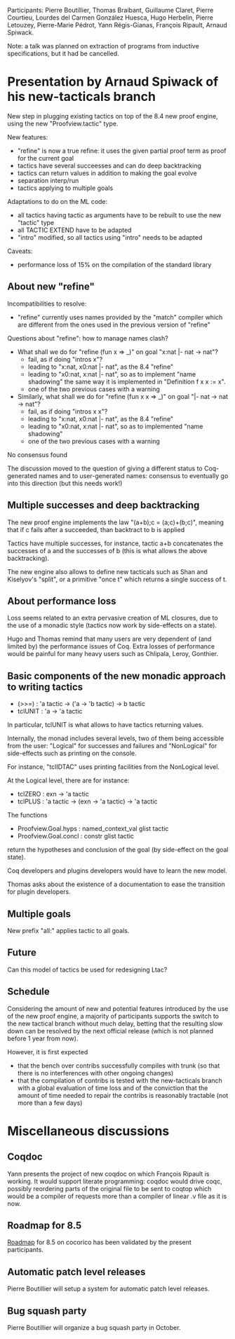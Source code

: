 Participants: Pierre Boutillier, Thomas Braibant, Guillaume Claret, Pierre Courtieu, Lourdes del Carmen González Huesca, Hugo Herbelin, Pierre Letouzey, Pierre-Marie Pédrot, Yann Régis-Gianas, François Ripault, Arnaud Spiwack.

Note: a talk was planned on extraction of programs from inductive specifications, but it had be cancelled.

Presentation by Arnaud Spiwack of his new-tacticals branch
==========================================================

New step in plugging existing tactics on top of the 8.4 new proof engine, using the new "Proofview.tactic" type.

New features:

-   "refine" is now a true refine: it uses the given partial proof term as proof for the current goal
-   tactics have several succeesses and can do deep backtracking
-   tactics can return values in addition to making the goal evolve
-   separation interp/run
-   tactics applying to multiple goals

Adaptations to do on the ML code:

-   all tactics having tactic as arguments have to be rebuilt to use the new "tactic" type
-   all TACTIC EXTEND have to be adapted
-   "intro" modified, so all tactics using "intro" needs to be adapted

Caveats:

-   performance loss of 15% on the compilation of the standard library

About new "refine"
------------------

Incompatibilities to resolve:

-   "refine" currently uses names provided by the "match" compiler which are different from the ones used in the previous version of "refine"

Questions about "refine": how to manage names clash?

-   What shall we do for "refine (fun x =&gt; \_)" on goal "x:nat |- nat -&gt; nat"?
    -   fail, as if doing "intros x"?
    -   leading to "x:nat, x0:nat |- nat", as the 8.4 "refine"
    -   leading to "x0:nat, x:nat |- nat", so as to implement "name shadowing" the same way it is implemented in "Definition f x x := x".
    -   one of the two previous cases with a warning
-   Similarly, what shall we do for "refine (fun x x =&gt; \_)" on goal "|- nat -&gt; nat -&gt; nat"?
    -   fail, as if doing "intros x x"?
    -   leading to "x:nat, x0:nat |- nat", as the 8.4 "refine"
    -   leading to "x0:nat, x:nat |- nat", so as to implemented "name shadowing"
    -   one of the two previous cases with a warning

No consensus found

The discussion moved to the question of giving a different status to Coq-generated names and to user-generated names: consensus to eventually go into this direction (but this needs work!)

Multiple successes and deep backtracking
----------------------------------------

The new proof engine implements the law "(a+b);c = (a;c)+(b;c)", meaning that if c fails after a succeeded, than backtract to b is applied

Tactics have multiple successes, for instance, tactic a+b concatenates the successes of a and the successes of b (this is what allows the above backtracking).

The new engine also allows to define new tacticals such as Shan and Kiselyov's "split", or a primitive "once t" which returns a single success of t.

About performance loss
----------------------

Loss seems related to an extra pervasive creation of ML closures, due to the use of a monadic style (tactics now work by side-effects on a state).

Hugo and Thomas remind that many users are very dependent of (and limited by) the performance issues of Coq. Extra losses of performance would be painful for many heavy users such as Chlipala, Leroy, Gonthier.

Basic components of the new monadic approach to writing tactics
---------------------------------------------------------------

-   (&gt;&gt;=) : 'a tactic -&gt; ('a -&gt; 'b tactic) -&gt; b tactic
-   tclUNIT : 'a -&gt; 'a tactic

In particular, tclUNIT is what allows to have tactics returning values.

Internally, the monad includes several levels, two of them being accessible from the user: "Logical" for successes and failures and "NonLogical" for side-effects such as printing on the console.

For instance, "tclIDTAC" uses printing facilities from the NonLogical level.

At the Logical level, there are for instance:

-   tclZERO : exn -&gt; 'a tactic
-   tclPLUS : 'a tactic -&gt; (exn -&gt; 'a tactic) -&gt; 'a tactic

The functions

-   Proofview.Goal.hyps : named\_context\_val glist tactic
-   Proofview.Goal.concl : constr glist tactic

return the hypotheses and conclusion of the goal (by side-effect on the goal state).

Coq developers and plugins developers would have to learn the new model.

Thomas asks about the existence of a documentation to ease the transition for plugin developers.

Multiple goals
--------------

New prefix "all:" applies tactic to all goals.

Future
------

Can this model of tactics be used for redesigning Ltac?

Schedule
--------

Considering the amount of new and potential features introduced by the use of the new proof engine, a majority of participants supports the switch to the new tactical branch without much delay, betting that the resulting slow down can be resolved by the next official release (which is not planned before 1 year from now).

However, it is first expected

-   that the bench over contribs successfully compiles with trunk (so that there is no interferences with other ongoing changes)
-   that the compilation of contribs is tested with the new-tacticals branch with a global evaluation of time loss and of the conviction that the amount of time needed to repair the contribs is reasonably tractable (not more than a few days)

Miscellaneous discussions
=========================

Coqdoc
------

Yann presents the project of new coqdoc on which François Ripault is working. It would support literate programming: coqdoc would drive coqc, possibly reordering parts of the original file to be sent to coqtop which would be a compiler of requests more than a compiler of linear .v file as it is now.

Roadmap for 8.5
---------------

[Roadmap](../Public) for 8.5 on cocorico has been validated by the present participants.

Automatic patch level releases
------------------------------

Pierre Boutillier will setup a system for automatic patch level releases.

Bug squash party
----------------

Pierre Boutillier will organize a bug squash party in October.
